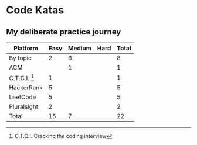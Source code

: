 # Code Katas
My deliberate practice journey
---

|Platform     |Easy|Medium|Hard|Total|
|-------------|-----|-----|----|-----|
|By topic     |  2  |  6  |    |  8  |  
|ACM          |     |  1  |    |  1  |
|C.T.C.I. [^1]|  1  |     |    |  1  |
|HackerRank   |  5  |     |    |  5  |
|LeetCode     |  5  |     |    |  5  |
|Pluralsight  |  2  |     |    |  2  |
|Total        | 15  |  7  |    | 22  |

[^1]: C.T.C.I. Cracking the coding interview
